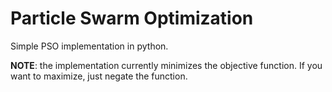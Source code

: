 # Particle Swarm Optimization

Simple PSO implementation in python. 


**NOTE**: the implementation currently minimizes the objective function. If you want to maximize, just negate the function.